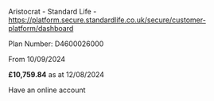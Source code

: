 
Aristocrat - Standard Life - https://platform.secure.standardlife.co.uk/secure/customer-platform/dashboard

Plan Number: D4600026000

From 10/09/2024

**£10,759.84** as at 12/08/2024

Have an online account 